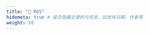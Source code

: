 ```yaml
---
title: "🔵 ROS"
hidemeta: true # 是否隐藏文章的元信息，如发布日期、作者等
weight: 10
---
```


<!-- 

---
title: "【填写标题】"
weight: 10 # 设置权重
--- 

-->
